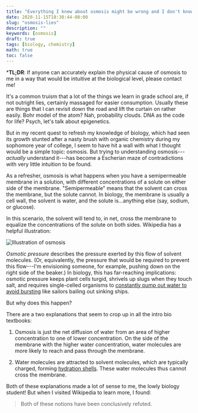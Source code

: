 ```yaml
---
title: "Everything I knew about osmosis might be wrong and I don't know why"
date: 2020-11-15T18:38:44-08:00
slug: "osmosis-lies"
description: ""
keywords: [osmosis]
draft: true
tags: [biology, chemistry]
math: true
toc: false
---
```


***TL;DR**: If anyone can accurately explain the physical cause of osmosis to me
in a way that would be intuitive at the biological level, please contact me!

It's a common truism that a lot of the things we learn in grade school are, if
not outright lies, certainly massaged for easier consumption. Usually these
are things that I can revisit down the road and lift the curtain on rather
easily. Bohr model of the atom? Nah, probability clouds. DNA as the code for
life? Psych, let's talk about epigenetics.

But in my recent quest to refresh my knowledge of biology, which had seen its
growth stunted after a nasty brush with organic chemistry during my sophomore
year of college, I seem to have hit a wall with what I thought would be a simple
topic: osmosis. But trying to understanding osmosis---*actually* understand
it---has become a Escherian maze of contradictions with very little intuition to
be found.

As a refresher, osmosis is what happens when you have a semipermeable membrane
in a solution, with different concentrations of a solute on either side of the
membrane. "Semipermeable" means that the solvent can cross the membrane, but the
solute cannot. In biology, the membrane is usually a cell wall, the solvent is
water, and the solute is...anything else (say, sodium, or glucose). 

In this scenario, the solvent will tend to, in net, cross the membrane to
equalize the concentrations of the solute on both sides. Wikipedia has a helpful
illustration:

![Illustration of osmosis](https://upload.wikimedia.org/wikipedia/commons/6/62/0307_Osmosis.jpg)

*Osmotic pressure* describes the pressure exerted by this flow of solvent
molecules. (Or, equivalently, the pressure that would be required to prevent
this flow---I'm envisioning someone, for example, pushing down on the right side
of the beaker.) In biology, this has far-reaching implications: osmotic pressure
keeps plant cells turgid, shrivels up slugs when they touch salt, and requires
single-celled organisms to [constantly pump out water to avoid
bursting](https://www.youtube.com/watch?v=vk5NFSvp8lY) like sailors bailing out
sinking ships.

But why does this happen?

There are a two explanations that seem to crop up in all the intro bio
textbooks:

1. Osmosis is just the net diffusion of water from an area of higher
   concentration to one of lower concentration. On the side of the membrane with
   the higher water concentration, water molecules are more likely to reach and
   pass through the membrane.
   
2. Water molecules are attracted to solvent molecules, which are typically
   charged, forming [hydration
   shells](https://en.wikipedia.org/wiki/Solvation_shell). These water molecules
   thus cannot cross the membrane.
   
Both of these explanations made a lot of sense to me, the lowly biology student!
But when I visited Wikipedia to learn more, I found:

> Both of these notions have been conclusively refuted. 
